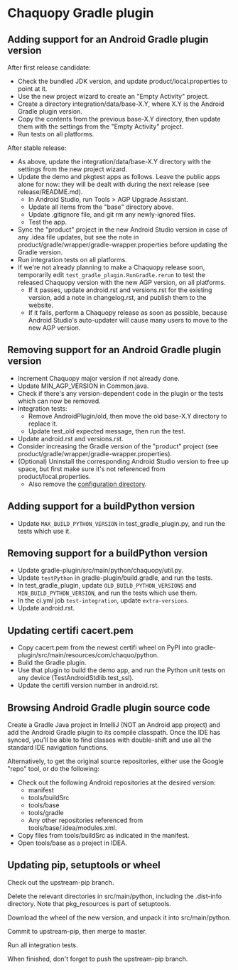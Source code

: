 # Chaquopy Gradle plugin

## Adding support for an Android Gradle plugin version

After first release candidate:

* Check the bundled JDK version, and update product/local.properties to point at it.
* Use the new project wizard to create an "Empty Activity" project.
* Create a directory integration/data/base-X.Y, where X.Y is the Android Gradle plugin
  version.
* Copy the contents from the previous base-X.Y directory, then update them with the
  settings from the "Empty Activity" project.
* Run tests on all platforms.

After stable release:

* As above, update the integration/data/base-X.Y directory with the settings from the
  new project wizard.
* Update the demo and pkgtest apps as follows. Leave the public apps alone for now: they
  will be dealt with during the next release (see release/README.md).
  * In Android Studio, run Tools > AGP Upgrade Assistant.
  * Update all items from the "base" directory above.
  * Update .gitignore file, and git rm any newly-ignored files.
  * Test the app.
* Sync the "product" project in the new Android Studio version in case of any .idea file
  updates, but see the note in product/gradle/wrapper/gradle-wrapper.properties before
  updating the Gradle version.
* Run integration tests on all platforms.
* If we're not already planning to make a Chaquopy release soon, temporarily edit
  `test_gradle_plugin.RunGradle.rerun` to test the released Chaquopy version with the new
  AGP version, on all platforms.
  * If it passes, update android.rst and versions.rst for the existing version, add a note
    in changelog.rst, and publish them to the website.
  * If it fails, perform a Chaquopy release as soon as possible, because Android Studio's
    auto-updater will cause many users to move to the new AGP version.


## Removing support for an Android Gradle plugin version

* Increment Chaquopy major version if not already done.
* Update MIN_AGP_VERSION in Common.java.
* Check if there's any version-dependent code in the plugin or the tests which can now
  be removed.
* Integration tests:
  * Remove AndroidPlugin/old, then move the old base-X.Y directory to replace it.
  * Update test_old expected message, then run the test.
* Update android.rst and versions.rst.
* Consider increasing the Gradle version of the "product" project (see
  product/gradle/wrapper/gradle-wrapper.properties).
* (Optional) Uninstall the corresponding Android Studio version to free up space, but
  first make sure it's not referenced from product/local.properties.
  * Also remove the [configuration
    directory](https://developer.android.com/studio/intro/studio-config#file_location).


## Adding support for a buildPython version

* Update `MAX_BUILD_PYTHON_VERSION` in test_gradle_plugin.py, and run the tests which use
  it.


## Removing support for a buildPython version

* Update gradle-plugin/src/main/python/chaquopy/util.py.
* Update `testPython` in gradle-plugin/build.gradle, and run the tests.
* In test_gradle_plugin, update `OLD_BUILD_PYTHON_VERSIONS` and
  `MIN_BUILD_PYTHON_VERSION`, and run the tests which use them.
* In the ci.yml job `test-integration`, update `extra-versions`.
* Update android.rst.


## Updating certifi cacert.pem

* Copy cacert.pem from the newest certifi wheel on PyPI into
  gradle-plugin/src/main/resources/com/chaquo/python.
* Build the Gradle plugin.
* Use that plugin to build the demo app, and run the Python unit tests on any device
  (TestAndroidStdlib.test_ssl).
* Update the certifi version number in android.rst.


## Browsing Android Gradle plugin source code

Create a Gradle Java project in IntelliJ (NOT an Android app project) and add the Android
Gradle plugin to its compile classpath. Once the IDE has synced, you'll be able to find classes
with double-shift and use all the standard IDE navigation functions.

Alternatively, to get the original source repositories, either use the Google "repo" tool, or
do the following:

* Check out the following Android repositories at the desired version:
   * manifest
   * tools/buildSrc
   * tools/base
   * tools/gradle
   * Any other repositories referenced from tools/base/.idea/modules.xml.
* Copy files from tools/buildSrc as indicated in the manifest.
* Open tools/base as a project in IDEA.


## Updating pip, setuptools or wheel

Check out the upstream-pip branch.

Delete the relevant directories in src/main/python, including the .dist-info directory. Note
that pkg_resources is part of setuptools.

Download the wheel of the new version, and unpack it into src/main/python.

Commit to upstream-pip, then merge to master.

Run all integration tests.

When finished, don't forget to push the upstream-pip branch.
